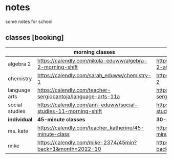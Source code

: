 # notes

some notes for school

## classes [booking]

| |morning classes|afternoon classes|
|---|---|---|
|algebra 2|https://calendly.com/nikola-eduww/algebra-2-morning-shift|https://calendly.com/eduww-chad/algebra-2-afternoon-shift|
|chemistry|https://calendly.com/sarah_eduww/chemistry-1|https://calendly.com/sarah_eduww/chemistry-2|
|language arts|https://calendly.com/teacher-sergiopantoja/language-arts-11a|https://calendly.com/teacher-sergiopantoja/english3-latam-timezone|
|social studies|https://calendly.com/ann-eduww/social-studies-11-morning-shift|https://calendly.com/lukesawyer/social-studies-11-afternoon-shift|
| **individual** | **45-minute classes** | **30-minute classes** |
|ms. kate|https://calendly.com/teacher_katherine/45-minute-class|https://calendly.com/teacher_katherine/30-minute-class|
|mike|https://calendly.com/mike-2374/45min?back=1&month=2022-10|https://calendly.com/mike-2374/30min?back=1&month=2022-10|
